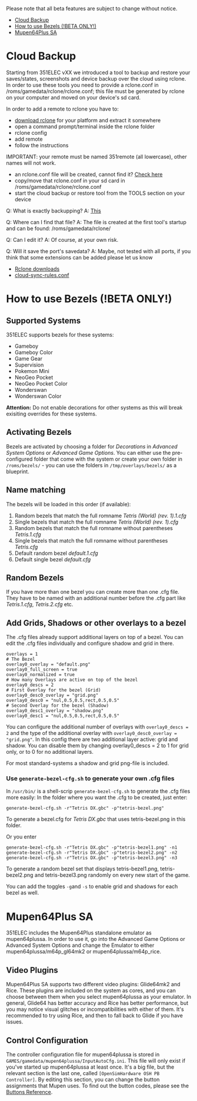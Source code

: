 Please note that all beta features are subject to change without notice.

* [Cloud Backup](#cloud-backup)
* [How to use Bezels (!BETA ONLY!)](#how-to-use-bezels-beta-only)
* [Mupen64Plus SA](#mupen64plus-sa)

# Cloud Backup

Starting from 351ELEC vXX we introduced a tool to backup and restore your saves/states, screenshots and device backup over the cloud using rclone.
In order to use these tools you need to provide a rclone.conf in /roms/gamedata/rclone/rclone.conf; this file must be generated by rclone on your computer and moved on your device's sd card.

In order to add a remote to rclone you have to:
- [download rclone](https://rclone.org/downloads/) for your platform and extract it somewhere
- open a command prompt/terminal inside the rclone folder
- rclone config
- add remote
- follow the instructions

IMPORTANT: your remote must be named 351remote (all lowercase), other names will not work.

- an rclone.conf file will be created, cannot find it? [Check here](https://rclone.org/docs/#config-config-file)
- copy/move that rclone.conf in your sd card in /roms/gamedata/rclone/rclone.conf
- start the cloud backup or restore tool from the TOOLS section on your device

Q: What is exactly backupping?
A: [This](https://github.com/351ELEC/351ELEC/blob/main/packages/sysutils/rclone/cloud-sync-rules.conf)

Q: Where can I find that file?
A: The file is created at the first tool's startup and can be found: /roms/gamedata/rclone/

Q: Can I edit it?
A: Of course, at your own risk.

Q: Will it save the port's savedata?
A: Maybe, not tested with all ports, if you think that some extensions can be added please let us know

- [Rclone downloads](https://rclone.org/downloads/)
- [cloud-sync-rules.conf](https://github.com/351ELEC/351ELEC/blob/main/packages/sysutils/rclone/cloud-sync-rules.conf)

# How to use Bezels (!BETA ONLY!)

## Supported Systems
351ELEC supports bezels for these systems:

* Gameboy
* Gameboy Color
* Game Gear
* Supervision
* Pokemon Mini
* NeoGeo Pocket
* NeoGeo Pocket Color
* Wonderswan 
* Wonderswan Color

**Attention:** Do not enable decorations for other systems as this will break exisiting overrides for these systems.

## Activating Bezels
Bezels are activated by choosing a folder for _Decorations_ in _Advanced System Options_ or _Advanced Game Options_. You can either use the pre-configured folder that come with the system or create your own folder in `/roms/bezels/` - you can use the folders in `/tmp/overlays/bezels/` as a blueprint.

## Name matching
The bezels will be loaded in this order (if available):
1. Random bezels that match the full romname _Tetris (World) (rev. 1).1.cfg_
1. Single bezels that match the full romname _Tetris (World) (rev. 1).cfg_
1. Random bezels that match the full romname without parentheses _Tetris.1.cfg_
1. Single bezels that match the full romname without parentheses _Tetris.cfg_
1. Default random bezel _default.1.cfg_
1. Default single bezel _default.cfg_

## Random Bezels
If you have more than one bezel you can create more than one .cfg file. They have to be named with an additional number before the .cfg part like _Tetris.1.cfg_, _Tetris.2.cfg_ etc.

## Add Grids, Shadows or other overlays to a bezel
The .cfg files already support additional layers on top of a bezel. You can edit the .cfg files individually and configure shadow and grid in there.

```
overlays = 1
# The Bezel
overlay0_overlay = "default.png"
overlay0_full_screen = true
overlay0_normalized = true
# How many Overlays are active on top of the bezel
overlay0_descs = 2
# First Overlay for the bezel (Grid)
overlay0_desc0_overlay = "grid.png"
overlay0_desc0 = "nul,0.5,0.5,rect,0.5,0.5"
# Second Overlay for the bezel (Shadow)
overlay0_desc1_overlay = "shadow.png"
overlay0_desc1 = "nul,0.5,0.5,rect,0.5,0.5"
```

You can configure the additional number of overlays with `overlay0_descs = 2` and the type of the additional overlay with `overlay0_desc0_overlay = "grid.png"`.
In this config there are two additional layer active: grid and shadow. You can disable them by changing overlay0_descs = 2 to 1 for grid only, or to 0 for no additional layers.

For most standard-systems a shadow and grid png-file is included.

### Use `generate-bezel-cfg.sh` to generate your own .cfg files
In `/usr/bin/` is a shell-scrip `generate-bezel-cfg.sh` to generate the .cfg files more easily:
In the folder where you want the .cfg to be created, just enter:
```
generate-bezel-cfg.sh -r"Tetris DX.gbc" -p"tetris-bezel.png" 
```
To generate a bezel.cfg for _Tetris DX.gbc_ that uses tetris-bezel.png in this folder.

Or you enter 
```
generate-bezel-cfg.sh -r"Tetris DX.gbc" -p"tetris-bezel1.png" -n1
generate-bezel-cfg.sh -r"Tetris DX.gbc" -p"tetris-bezel2.png" -n2
generate-bezel-cfg.sh -r"Tetris DX.gbc" -p"tetris-bezel3.png" -n3
```
To generate a random bezel set that displays tetris-bezel1.png, tetris-bezel2.png and tetris-bezel3.png randomly on every new start of the game.

You can add the toggles `-g`and `-s` to enable grid and shadows for each bezel as well.

# Mupen64Plus SA

351ELEC includes the Mupen64Plus standalone emulator as mupen64plussa. In order to use it, go into the Advanced Game Options or Advanced System Options and change the Emulator to either mupen64plussa/m64p_gl64mk2 or mupen64plussa/m64p_rice.

## Video Plugins

Mupen64Plus SA supports two different video plugins: Glide64mk2 and Rice. These plugins are included on the system as cores, and you can choose between them when you select mupen64plussa as your emulator. In general, Glide64 has better accuracy and Rice has better performance, but you may notice visual glitches or incompatibilities with either of them. It's recommended to try using Rice, and then to fall back to Glide if you have issues.

## Control Configuration

The controller configuration file for mupen64plussa is stored in `GAMES/gamedata/mupen64plussa/InputAutoCfg.ini`. This file will only exist if you've started up mupen64plussa at least once. It's a big file, but the relevant section is the last one, called `[OpenSimHardware OSH PB Controller]`. By editing this section, you can change the button assignments that Mupen uses. To find out the button codes, please see the [Buttons Reference](https://github.com/351ELEC/351ELEC/wiki/Advanced-Topics#buttons-reference).